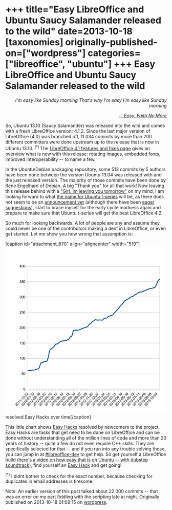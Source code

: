+++
title="Easy LibreOffice and Ubuntu Saucy Salamander released to the wild"
date=2013-10-18
[taxonomies]
originally-published-on=["wordpress"]
categories=["libreoffice", "ubuntu"]
+++
Easy LibreOffice and Ubuntu Saucy Salamander released to the wild
=================================================================

<p style="text-align:right;"><em>I'm easy like Sunday morning</em>
<em> That's why I'm easy</em>
<em> I'm easy like Sunday morning</em></p>
<p style="text-align:right;"><em><a href="https://www.youtube.com/watch?v=a-qX8QRMIN0">-- Easy, Faith No More</a></em></p>
<p style="text-align:left;">So, Ubuntu 13.10 (Saucy Salamander) was released into the wild and comes with a fresh LibreOffice version: 4.1.2. Since the last major version of LibreOffice (4.0) was branched off, 11.034 commits by more than 200 different committers were done upstream up to the release that is now in Ubuntu 13.10. <sup>(*) </sup>The <a href="http://www.libreoffice.org/download/4-1-new-features-and-fixes/">LibreOffice 4.1 features and fixes page</a> gives an overview what is new with this release: rotating images, embedded fonts, improved interoperability -- to name a few.</p>
In the Ubuntu/Debian packaging repository, some 513 commits by 5 authors have been done between the version Ubuntu 13.04 was released with and the just released version. The majority of those commits have been done by Rene Engelhard of Debian. A big "Thank you" for all that work! Now leaving this release behind with a <a href="https://www.youtube.com/watch?feature=player_detailpage&amp;v=a-qX8QRMIN0#t=25">"Girl, Im leaving you tomorrow"</a> on my mind, I am looking forward to what <a href="https://wiki.ubuntu.com/DevelopmentCodeNames">the name for Ubuntu t-series</a> will be, as there does not seem to be an <a href="http://www.markshuttleworth.com/">announcement yet</a> (although there have been <a href="https://twitter.com/tedjgould/status/390826757852385280">eager suggestions</a>), start to brace myself for the early cycle madness again and prepare to make sure that Ubuntu t-series will get the best LibreOffice 4.2.

So much for looking backwards. A lot of people are shy and assume they could never be one of the contributors making a dent in LibreOffice, or even get started. Let me show you how wrong that assumption is:

[caption id="attachment_670" align="aligncenter" width="519"]<a href="/static/img/wp/2013/10/resolvedeh.png"><img class="size-large wp-image-670" title="resolved Easy Hacks over time" alt="resolved Easy Hacks over time" src="/static/img/wp/2013/10/resolvedeh.png?w=519" width="519" height="519" /></a> resolved Easy Hacks over time[/caption]

This little chart shows <a href="https://wiki.documentfoundation.org/Easy_Hacks">Easy Hacks</a> resolved by newcomers to the project. Easy Hacks are tasks that get need to be done on LibreOffice and can be done without understanding all of the million lines of code and more than 20 years of history -- quite a few do not even require C++ skills. They are specifically selected for that -- and if you run into any trouble solving those, you can jump in at <a href="http://webchat.freenode.net/?channels=libreoffice-dev">#libreoffice-dev</a> to get help. So get yourself a LibreOffice build (<a href="https://www.youtube.com/watch?v=2gIqOOajdYQ">here's a video on how easy that is on Ubuntu -- with dubstep soundtrack</a>), find yourself an <a href="https://wiki.documentfoundation.org/Easy_Hacks">Easy Hack</a> and get going!

<sup>(*)</sup> I didnt bother to check for the exact number, because checking for duplicates in email addresses is tiresome.

Note: An earlier version of this post talked about 22.000 commits -- that was an error on my part fiddling with the scripting late at night.
Originally published on 2013-10-18 01:09:15 on [wordpress](https://skyfromme.wordpress.com/2013/10/18/easy-libreoffice-and-ubuntu-saucy-salamander-released-to-the-wild/).
